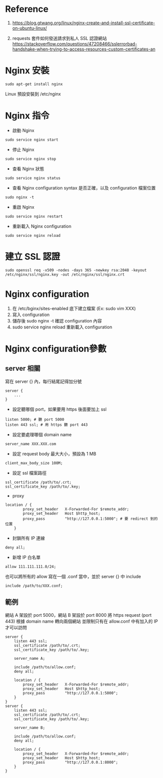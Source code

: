 # Reference

1. https://blog.gtwang.org/linux/nginx-create-and-install-ssl-certificate-on-ubuntu-linux/

2. requests 套件如何發送請求到私人 SSL 認證網站
https://stackoverflow.com/questions/47208466/sslerrorbad-handshake-when-trying-to-access-resources-custom-certificates-an

# Nginx 安裝

```
sudo apt-get install nginx
```

Linux 預設安裝到 /etc/nginx

# Nginx 指令

- 啟動 Nginx

```
sudo service nginx start
```

- 停止 Nginx

```
sudo service nginx stop
```

- 查看 Nginx 狀態

```
sudo service nginx status
```

- 查看 Nginx configuration syntax 是否正確，以及 configuration 檔案位置

```
sudo nginx -t
```

- 重啟 Nginx 

```
sudo service nginx restart
```

- 重新載入 Nginx configuration

```
sudo service nginx reload
```

# 建立 SSL 認證

```
sudo openssl req -x509 -nodes -days 365 -newkey rsa:2048 -keyout /etc/nginx/ssl/nginx.key -out /etc/nginx/ssl/nginx.crt
```

# Nginx configuration

1. 在 /etc/bginx/sites-enabled 底下建立檔案 (Ex: sudo vim XXX)
2. 寫入 configuration
3. 儲存後 sudo nginx -t 確認 configuration 內容
4. sudo service nginx reload 重新載入 configuration

# Nginx configuration參數

## server 相關

寫在 server {} 內，每行結尾記得加分號 

```
server {
    ...
}
```

- 設定聽哪個 port，如果要用 https 後面要加上 ssl

```
listen 5000; # 聽 port 5000
listen 443 ssl; # 用 https 聽 port 443
```

- 設定要處理哪個 domain name

```
server_name XXX.XXX.com
```

- 設定 request body 最大大小，預設為 1 MB

```
client_max_body_size 100M;
```

- 設定 ssl 檔案路徑

```
ssl_certificate /path/to/.crt;
ssl_certificate_key /path/to/.key;
```

- proxy 

```
location / {
        proxy_set_header   X-Forwarded-For $remote_addr;
        proxy_set_header   Host $http_host;
        proxy_pass         "http://127.0.0.1:5000"; # 要 redirect 到的位置
    }
```

- 封鎖所有 IP 連線

```
deny all;
```

- 新增 IP 白名單

```
allow 111.111.111.0/24;
```

也可以將所有的 allow 寫在一個 .conf 當中，並於 server {} 中 include

```
include /path/to/XXX.conf;
```

## 範例

網站 A 架設於 port 5000，網站 B 架設於 port 8000
將 https request (port 443) 根據 domain name 轉向兩個網站
並限制只有在 allow.conf 中有加入的 IP 才可以訪問

```
server {
    listen 443 ssl; 
    ssl_certificate /path/to/.crt;
    ssl_certificate_key /path/to/.key;

    server_name A;

    include /path/to/allow.conf;
    deny all;

    location / {
        proxy_set_header   X-Forwarded-For $remote_addr;
        proxy_set_header   Host $http_host;
        proxy_pass         "http://127.0.0.1:5000";
    }
}
server {
    listen 443 ssl; 
    ssl_certificate /path/to/.crt;
    ssl_certificate_key /path/to/.key;

    server_name B;

    include /path/to/allow.conf;
    deny all;

    location / {
        proxy_set_header   X-Forwarded-For $remote_addr;
        proxy_set_header   Host $http_host;
        proxy_pass         "http://127.0.0.1:8000"; 
    }
}
```




